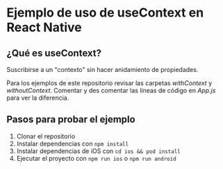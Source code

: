 # Ejemplo de uso de **useContext** en React Native

## ¿Qué es useContext?
Suscribirse a un "contexto" sin hacer anidamiento de propiedades. 

Para los ejemplos de este repositorio revisar las carpetas *withContext* y *withoutContext*.
Comentar y des comentar las líneas de código en *App.js* para ver la diferencia.

## Pasos para probar el ejemplo
1. Clonar el repositorio
2. Instalar dependencias con `npm install`
3. Instalar dependencias de iOS con `cd ios && pod install`
4. Ejecutar el proyecto con `npm run ios` o `npm run android`

